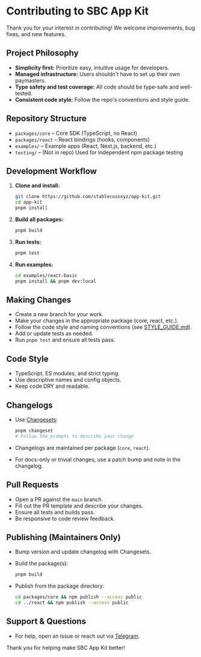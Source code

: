 # Contributing to SBC App Kit

Thank you for your interest in contributing! We welcome improvements, bug fixes, and new features.

## Project Philosophy

- **Simplicity first:** Prioritize easy, intuitive usage for developers.
- **Managed infrastructure:** Users shouldn't have to set up their own paymasters.
- **Type safety and test coverage:** All code should be type-safe and well-tested.
- **Consistent code style:** Follow the repo's conventions and style guide.

## Repository Structure

- `packages/core` – Core SDK (TypeScript, no React)
- `packages/react` – React bindings (hooks, components)
- `examples/` – Example apps (React, Next.js, backend, etc.)
- `testing/` – (Not in repo) Used for independent npm package testing

## Development Workflow

1. **Clone and install:**

   ```bash
   git clone https://github.com/stablecoinxyz/app-kit.git
   cd app-kit
   pnpm install
   ```

2. **Build all packages:**

   ```bash
   pnpm build
   ```

3. **Run tests:**

   ```bash
   pnpm test
   ```

4. **Run examples:**

   ```bash
   cd examples/react-basic
   pnpm install && pnpm dev:local
   ```

## Making Changes

- Create a new branch for your work.
- Make your changes in the appropriate package (core, react, etc.).
- Follow the code style and naming conventions (see [STYLE_GUIDE.md](./STYLE_GUIDE.md)).
- Add or update tests as needed.
- Run `pnpm test` and ensure all tests pass.

## Code Style

- TypeScript, ES modules, and strict typing.
- Use descriptive names and config objects.
- Keep code DRY and readable.

## Changelogs

- Use [Changesets](https://github.com/changesets/changesets):

  ```bash
  pnpm changeset
  # Follow the prompts to describe your change
  ```

- Changelogs are maintained per package (`core`, `react`).
- For docs-only or trivial changes, use a patch bump and note in the changelog.

## Pull Requests

- Open a PR against the `main` branch.
- Fill out the PR template and describe your changes.
- Ensure all tests and builds pass.
- Be responsive to code review feedback.

## Publishing (Maintainers Only)

- Bump version and update changelog with Changesets.
- Build the package(s):

  ```bash
  pnpm build
  ```

- Publish from the package directory:

  ```bash
  cd packages/core && npm publish --access public
  cd ../react && npm publish --access public
  ```

## Support & Questions

- For help, open an issue or reach out via [Telegram](https://t.me/stablecoin_xyz).

Thank you for helping make SBC App Kit better!
